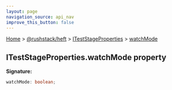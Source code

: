 ```yaml
---
layout: page
navigation_source: api_nav
improve_this_button: false
---
```



[Home](./index.md) &gt; [@rushstack/heft](./heft.md) &gt; [ITestStageProperties](./heft.iteststageproperties.md) &gt; [watchMode](./heft.iteststageproperties.watchmode.md)

## ITestStageProperties.watchMode property

<b>Signature:</b>

```typescript
watchMode: boolean;
```
